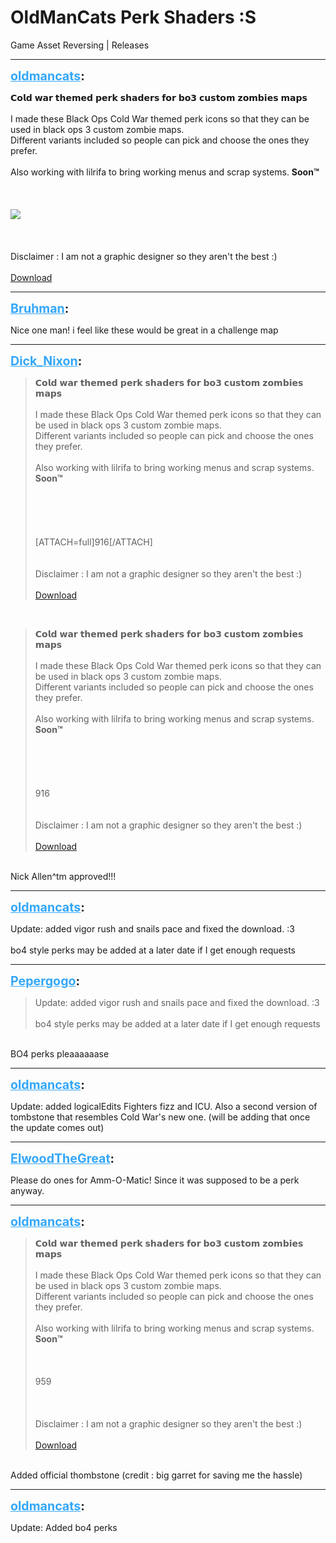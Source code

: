 # OldManCats Perk Shaders :S
Game Asset Reversing | Releases

---
<strong style="font-size: 1.4em;"><span style="text-decoration: underline;text-decoration-color: #34a7f9;"><span style="color:#34a7f9;">oldmancats</span></span>:</strong>

<p>&#120278;&#120316;&#120313;&#120305; &#120324;&#120302;&#120319; &#120321;&#120309;&#120306;&#120314;&#120306;&#120305; &#120317;&#120306;&#120319;&#120312; &#120320;&#120309;&#120302;&#120305;&#120306;&#120319;&#120320; &#120307;&#120316;&#120319; &#120303;&#120316;&#120815; &#120304;&#120322;&#120320;&#120321;&#120316;&#120314; &#120327;&#120316;&#120314;&#120303;&#120310;&#120306;&#120320; &#120314;&#120302;&#120317;&#120320;<br /><br />I made these Black Ops Cold War themed perk icons so that they can be used in black ops 3 custom zombie maps.<br />Different variants included so people can pick and choose the ones they prefer.<br /><br />Also working with lilrifa to bring working menus and scrap systems. <strong>Soon™</strong><br /><br /><br /><br /><img style="max-width: 500px;" src="{{ '/wiki/threads/assets/a.1009.png' | relative_url }}"><br /><br /><br /><br />Disclaimer : I am not a graphic designer so they aren&#39;t the best :)<br /><br /><a href="https://mega.nz/file/3Qx2laST#Zs1z3AG26JltsmSZrT8K1yYfp3WNq-ibikicfYHtfXI">Download</a></p>

---
<strong style="font-size: 1.4em;"><span style="text-decoration: underline;text-decoration-color: #34a7f9;"><span style="color:#34a7f9;">Bruhman</span></span>:</strong>

<p>Nice one man! i feel like these would be great in a challenge map</p>

---
<strong style="font-size: 1.4em;"><span style="text-decoration: underline;text-decoration-color: #34a7f9;"><span style="color:#34a7f9;">Dick_Nixon</span></span>:</strong>

<p><blockquote>&#120278;&#120316;&#120313;&#120305; &#120324;&#120302;&#120319; &#120321;&#120309;&#120306;&#120314;&#120306;&#120305; &#120317;&#120306;&#120319;&#120312; &#120320;&#120309;&#120302;&#120305;&#120306;&#120319;&#120320; &#120307;&#120316;&#120319; &#120303;&#120316;&#120815; &#120304;&#120322;&#120320;&#120321;&#120316;&#120314; &#120327;&#120316;&#120314;&#120303;&#120310;&#120306;&#120320; &#120314;&#120302;&#120317;&#120320;<br /><br />I made these Black Ops Cold War themed perk icons so that they can be used in black ops 3 custom zombie maps.<br />Different variants included so people can pick and choose the ones they prefer.<br /><br />Also working with lilrifa to bring working menus and scrap systems. <strong>Soon™</strong><br /><br /><br /><br /><br /><br />[ATTACH=full]916[/ATTACH]<br /><br /><br />Disclaimer : I am not a graphic designer so they aren&#39;t the best :)<br /><br /><a href="https://mega.nz/file/yExwFDDA#v_GkLwLG8JiRdgB6Q4PkX5t8dd8QOzvqFXKdyznV6fk">Download</a><br /></blockquote><br /><blockquote>&#120278;&#120316;&#120313;&#120305; &#120324;&#120302;&#120319; &#120321;&#120309;&#120306;&#120314;&#120306;&#120305; &#120317;&#120306;&#120319;&#120312; &#120320;&#120309;&#120302;&#120305;&#120306;&#120319;&#120320; &#120307;&#120316;&#120319; &#120303;&#120316;&#120815; &#120304;&#120322;&#120320;&#120321;&#120316;&#120314; &#120327;&#120316;&#120314;&#120303;&#120310;&#120306;&#120320; &#120314;&#120302;&#120317;&#120320;<br /><br />I made these Black Ops Cold War themed perk icons so that they can be used in black ops 3 custom zombie maps.<br />Different variants included so people can pick and choose the ones they prefer.<br /><br />Also working with lilrifa to bring working menus and scrap systems. <strong>Soon™</strong><br /><br /><br /><br /><br /><br />916<br /><br /><br />Disclaimer : I am not a graphic designer so they aren&#39;t the best :)<br /><br /><a href="https://mega.nz/file/yExwFDDA#v_GkLwLG8JiRdgB6Q4PkX5t8dd8QOzvqFXKdyznV6fk">Download</a><br /></blockquote><br />Nick Allen^tm approved!!!</p>

---
<strong style="font-size: 1.4em;"><span style="text-decoration: underline;text-decoration-color: #34a7f9;"><span style="color:#34a7f9;">oldmancats</span></span>:</strong>

<p>Update: added vigor rush and snails pace and fixed the download. :3<br /><br />bo4 style perks may be added at a later date if I get enough requests</p>

---
<strong style="font-size: 1.4em;"><span style="text-decoration: underline;text-decoration-color: #34a7f9;"><span style="color:#34a7f9;">Pepergogo</span></span>:</strong>

<p><blockquote>Update: added vigor rush and snails pace and fixed the download. :3<br /><br />bo4 style perks may be added at a later date if I get enough requests<br /></blockquote><br />BO4 perks pleaaaaaase</p>

---
<strong style="font-size: 1.4em;"><span style="text-decoration: underline;text-decoration-color: #34a7f9;"><span style="color:#34a7f9;">oldmancats</span></span>:</strong>

<p>Update: added logicalEdits Fighters fizz and ICU. Also a second version of tombstone that resembles Cold War&#39;s new one. (will be adding that once the update comes out)</p>

---
<strong style="font-size: 1.4em;"><span style="text-decoration: underline;text-decoration-color: #34a7f9;"><span style="color:#34a7f9;">ElwoodTheGreat</span></span>:</strong>

<p>Please do ones for Amm-O-Matic! Since it was supposed to be a perk anyway.</p>

---
<strong style="font-size: 1.4em;"><span style="text-decoration: underline;text-decoration-color: #34a7f9;"><span style="color:#34a7f9;">oldmancats</span></span>:</strong>

<p><blockquote>&#120278;&#120316;&#120313;&#120305; &#120324;&#120302;&#120319; &#120321;&#120309;&#120306;&#120314;&#120306;&#120305; &#120317;&#120306;&#120319;&#120312; &#120320;&#120309;&#120302;&#120305;&#120306;&#120319;&#120320; &#120307;&#120316;&#120319; &#120303;&#120316;&#120815; &#120304;&#120322;&#120320;&#120321;&#120316;&#120314; &#120327;&#120316;&#120314;&#120303;&#120310;&#120306;&#120320; &#120314;&#120302;&#120317;&#120320;<br /><br />I made these Black Ops Cold War themed perk icons so that they can be used in black ops 3 custom zombie maps.<br />Different variants included so people can pick and choose the ones they prefer.<br /><br />Also working with lilrifa to bring working menus and scrap systems. <strong>Soon™</strong><br /><br /><br /><br />959<br /><br /><br /><br />Disclaimer : I am not a graphic designer so they aren&#39;t the best :)<br /><br /><a href="https://mega.nz/file/achmEZzC#A442YC-tr0qnqVPd6mT-9mxyaOtfXSKraw0tNhVPS-k">Download</a><br /></blockquote><br />Added official thombstone (credit : big garret for saving me the hassle)</p>

---
<strong style="font-size: 1.4em;"><span style="text-decoration: underline;text-decoration-color: #34a7f9;"><span style="color:#34a7f9;">oldmancats</span></span>:</strong>

<p>Update: Added bo4 perks</p>
